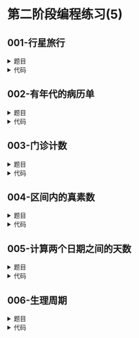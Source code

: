 # 第二阶段编程练习(5)

## **001-行星旅行**
<details>

<summary>
题目
</summary>

### **题目描述**

这个程序关心的问题是人在太阳系不同行星上的体重以及在行星间旅游需要的时间。\
计算公式：\
1、人在目的行星上的体重 = 在地球上的体重 * 目的行星的表面引力\
2、旅行时间（小时）= 旅行距离（英里）/旅行速度（英里每小时）\
行星的信息\
```
     行星与太阳的距离            表面引力
     （单位：百万英里） （与地球表面引力的比值）
Mercury      36                  0.27
Venus        67                  0.86
Earth        93                  1.00
Mars         141                 0.37
Jupiter      483                 2.64
Saturn       886                 1.17
Uranus       1782                0.92
Neptune      2793                1.44
```

### **关于输入**

姓名、体重、期望的旅行速度（每小时英里）、旅游的行星。

### **关于输出**

旅行者的名字，他在地球上的体重，旅行的目的行星，在该行星上的体重以及从地球到达该行星的时间（以小时为单位）。

### **例子输入**

```
xyj
60
0
Mars
```

### **例子输出**

```
xyj
60
Mars
22.20
Sorry, he can never get there = =...
```

### **提示信息**

有多组数据，浮点数输出精度为小数点后两位。假设为理想情况，以太阳为原点，八大行星依次排列在一条直线上。

</details>

<details>

<summary>
代码
</summary>

```c++
#include <iostream>
using namespace std;
int main(){
    char name[100]={'\0'},planet[10]={'\0'};
    int weight_earth=0;double speed=0;
    cin.getline(name,100);
    cin >> weight_earth >> speed;
    cin.ignore();
    cin.getline(planet,10);
    cout << name << endl;
    cout << weight_earth << endl;
    cout << planet << endl;
    double length[8]={36,67,93,141,483,886,1782,2793};
    double gravity[8]={0.27,0.86,1.00,0.37,2.64,1.17,0.92,1.44};
    int index=0;
    if(planet[0]=='M'){
        if(planet[1]=='e')index=0;
        else index=3;
    }
    else if(planet[0]=='V')index=1;
    else if(planet[0]=='E')index=2;
    else if(planet[0]=='J')index=4;
    else if(planet[0]=='S')index=5;
    else if(planet[0]=='U')index=6;
    else if(planet[0]=='N')index=7;
    cout << fixed;
    cout.precision(2);
    cout << weight_earth*gravity[index] << endl;
    if(speed==0)cout << "Sorry, he can never get there = =...";
    else cout << (abs(length[2]-length[index])*1000000)/speed;
    return 0;
}
```
```python
planets={'Mercury':[36,0.27],'Venus':[67,0.86],'Earth':[93,1.00],'Mars':[141,0.37],'Jupiter':[483,2.64],'Saturn':[886,1.17],'Uranus':[1782,0.92],'Neptune':[2793,1.44]}
name,weight,speed,planet=input(),int(input()),int(input()),input()
print(name,weight,planet,"%.2f"%(weight*planets[planet][1]),'Sorry, he can never get there = =...' if speed==0 else '%.2f'%(abs(planets[planet][0]-planets['Earth'][0])*1000000/speed),sep='\n')
```

</details>

## **002-有年代的病历单**
<details>

<summary>
题目
</summary>

### **题目描述**

小英是药学专业大三的学生，暑假期间获得了去医院药房实习的机会。\
在药房实习期间，小英扎实的专业基础获得了医生的一致好评，得知小英在计算概论中取得过好成绩后，主任又额外交给她一项任务，解密抗战时期被加密过的一些伤员的名单。\
经过研究，小英发现了如下加密规律（括号中是例子）\
1\. 原文中所有的字符都被循环左移了三个单位（dec  -> abz）\
2\. 逆序存储（abcd -> dcba ）\
3\. 大小写反转（abXY -> ABxy）

### **关于输入**

共n+1行\
第一行是名单中名字的个数n(1<=n <= 1000）\
随后是n行，每行是一个加密的字符串。（串长小于12）

### **关于输出**

n行\
按照字典顺序输出解密后的字符串

### **例子输入**

```
5
WDDFSSP
SDSDSDDo
SDKGGFSIa
LLLHFGFOl
GSOOWFASOq
```

### **例子输出**

```
Dlvijjngv
Orijikooo
Rggvgvgv
Trvdizrrvj
svviggz
```

### **提示信息**

pass

</details>

<details>

<summary>
代码
</summary>

```c++
#include <iostream>
using namespace std;
int main(){
    int n;cin >> n;
    char result[n][100]={'\0'};
    cin.ignore();
    for(int i=0;i<n;i++){
        char ch[100]={'\0'};
        cin.getline(ch,100);
        int j=0;
        while(ch[j]!='\0'){
            if(ch[j]>='A'&&ch[j]<='Z')ch[j]=((ch[j]-'A')+3)%26+'a';
            else if(ch[j]>='a'&&ch[j]<='z')ch[j]=((ch[j]-'a')+3)%26+'A';
            j++;
        }
        for(int k=j-1;k>=0;k--)result[i][j-1-k]=ch[k];
    }
    for(int i=0;i<n-1;i++){
        int k=i;
        for(int j=i+1;j<n;j++){ 
            int t=0;
            while(!(result[j][t]=='\0'&&result[k][t]=='\0')){
                if(result[j][t]<result[k][t]){
                    k=j;
                    break;
                }
                else if(result[j][t]>result[k][t])break;
                t++;
            }            
        }
        char temp='\0';
        for(int t=0;t<100;t++){
            temp=result[k][t];
            result[k][t]=result[i][t];
            result[i][t]=temp;
        }
    }
    for(int i=0;i<n;i++)cout << result[i] << endl;
    return 0;
}
```
```python
n=int(input())
a=sorted(''.join([chr((ord(t)+3-ord('a'))%26+ord('A')) if 'a'<=t<='z' else chr((ord(t)+3-ord('A'))%26+ord('a'))for t in input()])[::-1]for i in range(n))
for s in range(n):print(a[s])
```

</details>

## **003-门诊计数**
<details>

<summary>
题目
</summary>

### **题目描述**

医院某科门诊早上开两个小时。从8点开始可以排队，9点开始正式门诊，每个病人需要看10分钟(若最后剩余不足10分钟，则不进行门诊)，11点门诊结束。输入包含n（n<=20）个病人的到达时间（距离8点的分钟数），输出最终得到门诊的病人数。

### **关于输入**

第一行为病人数n。\
之后有n行，每行为病人到达的时间

### **关于输出**

一个整数：能得到门诊的病人数

### **例子输入**

```
10
5
10
160
180
20
110
145
70
100
200
```

### **例子输出**

```
8
```

### **提示信息**

pass

</details>

<details>

<summary>
代码
</summary>

```c++
#include <iostream>
using namespace std;
int main(){
    int n;cin >> n;
    int get_time[n]={0};
    for(int i=0;i<n;i++)cin >> get_time[i];
    for(int i=0;i<n-1;i++){
        int k=i;
        for(int j=i;j<n;j++){
            if(get_time[k]>get_time[j])k=j;
        }
        int temp=get_time[k];
        get_time[k]=get_time[i];
        get_time[i]=temp;
    }
    int end_time=60;
    int i=0;
    for(i=0;i<n;i++){
        if(get_time[i]<=end_time)end_time+=10;
        else end_time=get_time[i]+10;
        if(end_time>180)break;
    }
    cout << i;
    return 0;
}
```

</details>

## **004-区间内的真素数**
<details>

<summary>
题目
</summary>

### **题目描述**

计算正整数 M 和 N 之间（N 不小于 M）的所有真素数。\
真素数的定义：如果一个正整数 P 为素数，且其反序也为素数，那么 P 就为真素数。\
例如，11，13 均为真素数，因为11的反序还是为11，13 的反序为 31 也为素数。

### **关于输入**

输入两个数 M 和 N，空格间隔，N值不超过 5 位。

### **关于输出**

按从小到大输出M 和 N之间（包括 M 和 N ）的真素数，逗号间隔。如果之间没有真素数，则输出 No ；

### **例子输入**

```
10 35
```

### **例子输出**

```
11,13,17,31
```

### **提示信息**

pass

</details>

<details>

<summary>
代码
</summary>

```c++
#include <iostream>
#include <cmath>
using namespace std;
int main(){
    int prime[100010]={0};
    prime[1]=1;
    for(int i=2;i<100010/2;i++)prime[2*i]=1;
    for(int i=3;i<sqrt(100010);i+=2){
        for(int j=2*i;j<100010;j+=i){
            prime[j]=1;
        }
    }
    int m,n;cin >> m >> n;
    int flag=0;
    for(int i=m;i<=n;i++){
        int temp1=i,temp2=0;
        while(temp1){
            temp2=temp2*10+temp1%10;
            temp1/=10;
        }
        if(prime[i]+prime[temp2]==0){
            if(flag)cout << ',';
            cout << i;
            if(flag==0){
                flag=1;
            }
        }
    }
    if(flag==0)cout << "No";
    return 0;
}
```

</details>

## **005-计算两个日期之间的天数**
<details>

<summary>
题目
</summary>

### **题目描述**

给定两个年月日，计算之间的天数.\
比如2010-1-1和2010-1-3 之间差2天。\
year=1,2,...,3000.\
补充：\
闰年是：(year % 4 == 0 && year % 100 != 0) || (year % 400 == 0)，\
闰年的2月份有29天。

### **关于输入**

第一行\
startYear startMonth startDay\
第二行\
endYear endMonth endDay

### **关于输出**

输出只有一行是两个日期之间的天数

### **例子输入**

```
2008 1 1
2009 1 1
```

### **例子输出**

```
366
```

### **提示信息**

pass

</details>

<details>

<summary>
代码
</summary>

```c++
#include <iostream>
using namespace std;
int run_year(int year);
int main(){
    int y1,y2,m1,m2,d1,d2;
    cin >> y1 >> m1 >> d1
    >> y2 >> m2 >> d2;
    int day_cnt[12]{31,28,31,30,31,30,31,31,30,31,30,31};
    int y1_pass{0},y2_pass{0};
    for(int i=0;i<m1-1;i++)y1_pass+=day_cnt[i];
    y1_pass+=d1;
    for(int i=0;i<m2-1;i++)y2_pass+=day_cnt[i];
    y2_pass+=d2;
    int result{0};
    for(int i{y1+1};i<y2;i++){
        result+=365;
        result+=run_year(i);
    }
    if(y1<y2){
        result+=y2_pass;
        if(run_year(y2)&&m2>=3)result++;
        result+=365-y1_pass;
        if(run_year(y1)&&!(m1==2&&d1==29))result++;
    }
    else result=y2_pass-y1_pass;
    cout << result;
    return 0;
}
int run_year(int year){
    if((year%4==0&&year%100!=0)||(year%400==0))return 1;
    else return 0;
}
```

</details>

## **006-生理周期**
<details>

<summary>
题目
</summary>

### **题目描述**

人生来就有3个生理周期，分别为体力、感情和智力周期，它们的周期长度依次为23天、28天和33天。每一个周期中有一天是高峰。在高峰这天，人会在相应的方面表现出色。例如，智力周期的高峰，人会思维敏捷，精力容易高度集中。因为3个周期的周长不同，所以通常3个周期的高峰不会落在同一天。对于每个人，我们想知道何时3个高峰落在同一天。对于每个周期，给出从当前年份的第一天开始到出现高峰的天数（不一定是第一次高峰出现的时间）。\
你的任务是给定一个从当年第一天开始数的天数，输出从给定时间开始（不包括给定时间）下一次3个高峰落在同一天的时间（距给定时间的天数）。例如：给定时间为10，下次出现3个高峰同天的时间是12，则输出2（注意这里不是3）。

### **关于输入**

输入4个整数：p,e,i和d。p,e,i分别表示体力、感情和智力高峰出现的时间（时间从当年的第一天开始计算）。d是给定的时间，可能小于p,e或i。所有给定时间是非负的并且小于365，所求的时间小于等于21252。

### **关于输出**

从给定时间起，下一次3个高峰同天的时间（距离给定时间的天数）。

### **例子输入**

```
0 0 0 0
0 0 0 100
5 20 34 325
4 5 6 7
283 102 23 320
203 301 203 40
-1 -1 -1 -1
```

### **例子输出**

```
Case 1: the next triple peak occurs in 21252 days.
Case 2: the next triple peak occurs in 21152 days.
Case 3: the next triple peak occurs in 19575 days.
Case 4: the next triple peak occurs in 16994 days.
Case 5: the next triple peak occurs in 8910 days.
Case 6: the next triple peak occurs in 10789 days.
```

### **提示信息**

pass

</details>

<details>

<summary>
代码
</summary>

```c++
#include <iostream>
using namespace std;
int main(){
    int n=1;
    while(true){
        int p,e,i,d;cin >> p >> e >> i >> d;
        if(p==-1)break;
        else{
            int result=1;
            while((result+d-p)%23!=0)result++;
            while((result+d-e)%28!=0)result+=23;
            while((result+d-i)%33!=0)result+=23*28;
            cout << "Case " << n 
                 << ": the next triple peak occurs in "
                 << result
                 <<" days." << endl;
            n++;
        }
    }
    return 0;
}
```

</details>
